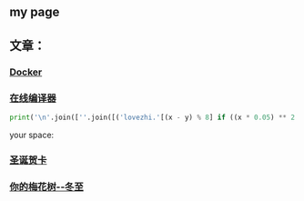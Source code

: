 ## my page




## 文章：

### [Docker](myNote/Docker.md)

### [在线编译器](http://www.dooccn.com/c/)
```python
print('\n'.join([''.join([('lovezhi.'[(x - y) % 8] if ((x * 0.05) ** 2 + (y * 0.1) ** 2 - 1) ** 3 - (x * 0.05) ** 2 * (y * 0.1) ** 3 <= 0 else ' ') for x in range(-30, 30)]) for y in range(15, -15, -1)]))
```



your space:

### [圣诞贺卡](/Merry_Christmas/index.html)

### [你的梅花树--冬至](/DongZhi/index.md)
